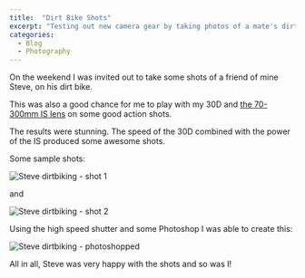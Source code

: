 ```yaml
---
title:  "Dirt Bike Shots"
excerpt: "Testing out new camera gear by taking photos of a mate's dirt bike in action"
categories: 
  - Blog
  - Photography
---
```

On the weekend I was invited out to take some shots of a friend of mine Steve, on his dirt bike.

This was also a good chance for me to play with my 30D and [the 70-300mm IS lens](https://www.canon.com.au/camera-lenses/ef-70-300mm-f-4-5-6-is-usm) on some good action shots.

The results were stunning. The speed of the 30D combined with the power of the IS produced some awesome shots.

Some sample shots:

![Steve dirtbiking - shot 1](https://blogresourcestorage.blob.core.windows.net/images/2006/03/IMG-0971-X2.jpg)

and 

![Steve dirtbiking - shot 2](https://blogresourcestorage.blob.core.windows.net/images/2006/03/IMG-0860-X2.jpg)

Using the high speed shutter and some Photoshop I was able to create this:

![Steve dirtbiking - photoshopped](https://blogresourcestorage.blob.core.windows.net/images/2006/03/bike-jump-montage-X2.jpg)

All in all, Steve was very happy with the shots and so was I!